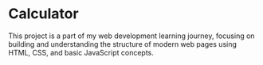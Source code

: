 # Calculator
This project is a part of my web development learning journey, focusing on building and understanding the structure of modern web pages using HTML, CSS, and basic JavaScript concepts.
